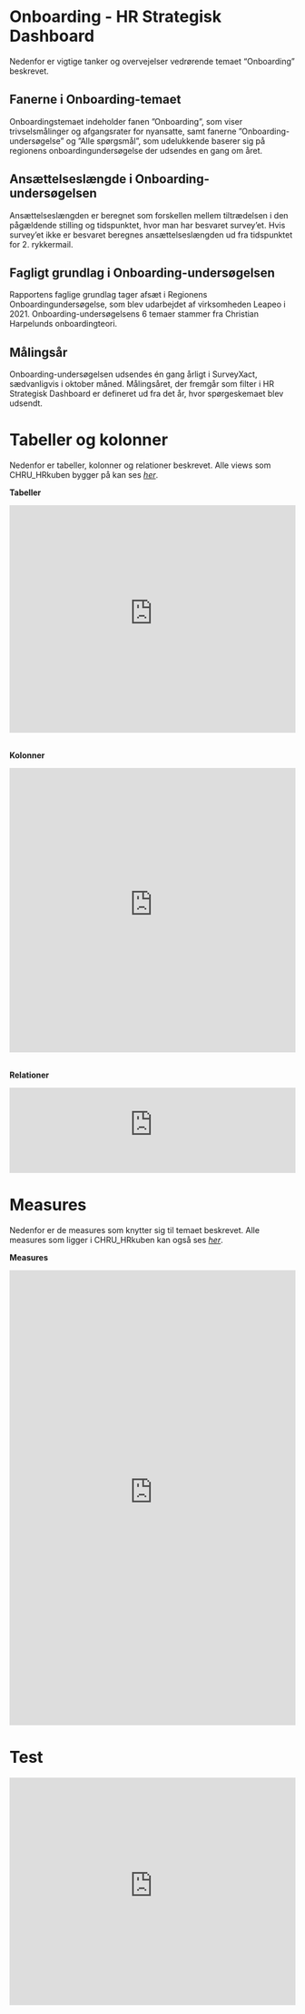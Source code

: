 # Onboarding - HR Strategisk Dashboard
Nedenfor er vigtige tanker og overvejelser vedrørende temaet “Onboarding” beskrevet.

## Fanerne i Onboarding-temaet
Onboardingstemaet indeholder fanen ”Onboarding”, som viser trivselsmålinger og afgangsrater for nyansatte, samt fanerne ”Onboarding-undersøgelse” og ”Alle spørgsmål”, som udelukkende baserer sig på regionens onboardingundersøgelse der udsendes en gang om året. 
## Ansættelseslængde i Onboarding-undersøgelsen
Ansættelseslængden er beregnet som forskellen mellem tiltrædelsen i den pågældende stilling og tidspunktet, hvor man har besvaret survey’et. Hvis survey’et ikke er besvaret beregnes ansættelseslængden ud fra tidspunktet for 2. rykkermail. 
## Fagligt grundlag i Onboarding-undersøgelsen
Rapportens faglige grundlag tager afsæt i Regionens Onboardingundersøgelse, som blev udarbejdet af virksomheden Leapeo i 2021. Onboarding-undersøgelsens 6 temaer stammer fra Christian Harpelunds onboardingteori. 
## Målingsår
Onboarding-undersøgelsen udsendes én gang årligt i SurveyXact, sædvanligvis i oktober måned. Målingsåret, der fremgår som filter i HR Strategisk Dashboard er defineret ud fra det år, hvor spørgeskemaet blev udsendt.

# Tabeller og kolonner
Nedenfor er tabeller, kolonner og relationer beskrevet. Alle views som CHRU_HRkuben bygger på kan ses [*her*](https://github.com/DataOgDigitalisering/versionsstyringViews/tree/Produktion/viewFolder).

<b>Tabeller</b>
<center>
<iframe width="100%" height="400" frameborder="0" scrolling="no" src="https://regionh-my.sharepoint.com/personal/stefan_sajin-henningsen_regionh_dk/_layouts/15/Doc.aspx?sourcedoc={01de42f3-df69-45a9-ba70-a4e8ffee9f9a}&action=embedview&wdAllowInteractivity=False&Item=Onboarding_Tabeller&wdHideGridlines=True&wdInConfigurator=True&wdInConfigurator=True"></iframe>
</center>
<br>
 
<b>Kolonner</b>
<center>
<iframe width="100%" height="500" frameborder="0" scrolling="no" src="https://regionh-my.sharepoint.com/personal/stefan_sajin-henningsen_regionh_dk/_layouts/15/Doc.aspx?sourcedoc={01de42f3-df69-45a9-ba70-a4e8ffee9f9a}&action=embedview&wdAllowInteractivity=False&Item=Onboarding_Kolonner&wdHideGridlines=True&wdInConfigurator=True&wdInConfigurator=True"></iframe>
</center>
<br>

<b>Relationer</b>
<center>
<iframe width="100%" height="150" frameborder="0" scrolling="no" src="https://regionh-my.sharepoint.com/personal/stefan_sajin-henningsen_regionh_dk/_layouts/15/Doc.aspx?sourcedoc={01de42f3-df69-45a9-ba70-a4e8ffee9f9a}&action=embedview&wdAllowInteractivity=False&Item=Onboarding_Relationer&wdHideGridlines=True&wdInConfigurator=True&wdInConfigurator=True"></iframe>
</center>

# Measures
Nedenfor er de measures som knytter sig til temaet beskrevet. Alle measures som ligger i CHRU_HRkuben kan også ses [*her*](https://github.com/DataOgDigitalisering/CHRU_HRKube/tree/produktion/tables/_Measures/measures).

<b>Measures</b>
<center>
<iframe width="100%" height="800" frameborder="0" scrolling="no" src="https://regionh-my.sharepoint.com/personal/stefan_sajin-henningsen_regionh_dk/_layouts/15/Doc.aspx?sourcedoc={01de42f3-df69-45a9-ba70-a4e8ffee9f9a}&action=embedview&wdAllowInteractivity=False&Item=Onboarding_Measures&wdHideGridlines=True&wdInConfigurator=True&wdInConfigurator=True"></iframe>
</center>


# Test
<iframe width="100%" height="400" frameborder="0" scrolling="no" src="https://regionh-my.sharepoint.com/:w:/r/personal/sigurd_kristensen_voelund_regionh_dk/Documents/Data%20og%20Rapportering_Dokumentation/Testfil.docx?d=w316724a392a94be28b04336aafaf1e80&csf=1&web=1&e=idloaw"></iframe>
